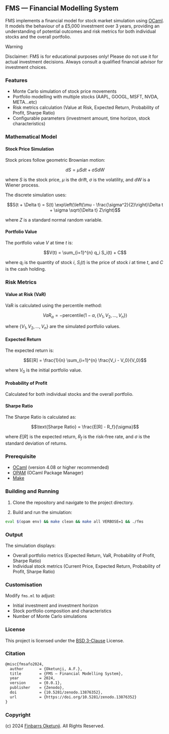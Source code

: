 ## FMS — Financial Modelling System

FMS implements a financial model for stock market simulation using [OCaml](https://en.wikipedia.org/wiki/OCaml). It models the behaviour of a £5,000 investment over 3 years, providing an understanding of potential outcomes and risk metrics for both individual stocks and the overall portfolio.

> [!WARNING]
> Disclaimer: FMS is for educational purposes only! Please do not use it for actual investment decisions. Always consult a qualified financial advisor for investment choices.

### Features

- Monte Carlo simulation of stock price movements
- Portfolio modelling with multiple stocks (AAPL, GOOGL, MSFT, NVDA, META...etc)
- Risk metrics calculation (Value at Risk, Expected Return, Probability of Profit, Sharpe Ratio)
- Configurable parameters (investment amount, time horizon, stock characteristics)

### Mathematical Model

#### Stock Price Simulation

Stock prices follow geometric Brownian motion:

$$dS = \mu S dt + \sigma S dW$$

where $S$ is the stock price, $\mu$ is the drift, $\sigma$ is the volatility, and $dW$ is a Wiener process.

The discrete simulation uses:

$$S(t + \Delta t) = S(t) \exp\left(\left(\mu - \frac{\sigma^2}{2}\right)\Delta t + \sigma \sqrt{\Delta t} Z\right)$$

where $Z$ is a standard normal random variable.

#### Portfolio Value

The portfolio value $V$ at time $t$ is:

$$V(t) = \sum_{i=1}^{n} q_i S_i(t) + C$$

where $q_i$ is the quantity of stock $i$, $S_i(t)$ is the price of stock $i$ at time $t$, and $C$ is the cash holding.

### Risk Metrics

#### Value at Risk (VaR)

VaR is calculated using the percentile method:

$$VaR_\alpha = -\text{percentile}(1-\alpha, \{V_1, V_2, ..., V_n\})$$

where $\{V_1, V_2, ..., V_n\}$ are the simulated portfolio values.

#### Expected Return

The expected return is:

$$E[R] = \frac{1}{n} \sum_{i=1}^{n} \frac{V_i - V_0}{V_0}$$

where $V_0$ is the initial portfolio value.

#### Probability of Profit

Calculated for both individual stocks and the overall portfolio.

#### Sharpe Ratio

The Sharpe Ratio is calculated as:

$$\text{Sharpe Ratio} = \frac{E[R] - R_f}{\sigma}$$

where $E[R]$ is the expected return, $R_f$ is the risk-free rate, and $\sigma$ is the standard deviation of returns.

### Prerequisite

- [OCaml](https://ocaml.org/) (version 4.08 or higher recommended)
- [OPAM](https://opam.ocaml.org/) (OCaml Package Manager)
- [Make](https://en.wikipedia.org/wiki/Make_(software))

### Building and Running

1. Clone the repository and navigate to the project directory.

2. Build and run the simulation:

```sh
eval $(opam env) && make clean && make all VERBOSE=1 && ./fms
```

### Output

The simulation displays:

- Overall portfolio metrics (Expected Return, VaR, Probability of Profit, Sharpe Ratio)
- Individual stock metrics (Current Price, Expected Return, Probability of Profit, Sharpe Ratio)

### Customisation

Modify `fms.ml` to adjust:

- Initial investment and investment horizon
- Stock portfolio composition and characteristics
- Number of Monte Carlo simulations

### License

This project is licensed under the [BSD 3-Clause](LICENSE) License.

### Citation

```tex
@misc{fmsafo2024,
  author       = {Oketunji, A.F.},
  title        = {FMS — Financial Modelling System},
  year         = 2024,
  version      = {0.0.1},
  publisher    = {Zenodo},
  doi          = {10.5281/zenodo.13876352},
  url          = {https://doi.org/10.5281/zenodo.13876352}
}
```

### Copyright

(c) 2024 [Finbarrs Oketunji](https://finbarrs.eu). All Rights Reserved.